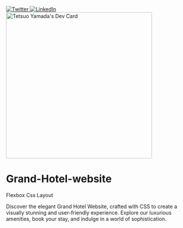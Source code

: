 <div align="left">
  <a href="https://twitter.com/TetsuoYamada">
    <img
      src="https://img.shields.io/twitter/follow/omBratteng?label=Twitter&logo=twitter&style=flat-square&color=1da1f2&logoColor=ffffff"
      alt="Twitter"
    />
  </a>
  <a href="https://www.linkedin.com/in/tetsuoyamada/">
    <img
      src="https://img.shields.io/static/v1?logo=linkedin&style=flat-square&color=0072b1&label=LinkedIn&message=%E2%98%86"
      alt="LinkedIn"
    />
  </a>
  <a href="https://app.daily.dev/copyninja1004"><img src="https://api.daily.dev/devcards/275fb9f369af4989a78105369f5199fb.png?r=ce2" width="400" alt="Tetsuo Yamada's Dev Card"/></a>
</div>

# Grand-Hotel-website
Flexbox Css Layout

Discover the elegant Grand Hotel Website, crafted with CSS to create a visually stunning and user-friendly experience. Explore our luxurious amenities, book your stay, and indulge in a world of sophistication.
